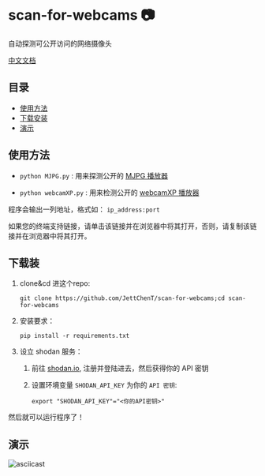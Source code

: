 # scan-for-webcams :camera:

自动探测可公开访问的网络摄像头

[中文文档](/zh/README.md)

## 目录

- [使用方法](#Usage)
- [下载安装](#Installation)
- [演示](#Demo)

## 使用方法

- `python MJPG.py` : 用来探测公开的 [MJPG 播放器](https://github.com/jacksonliam/mjpg-streamer)

- `python webcamXP.py` : 用来检测公开的 [webcamXP 播放器](http://www.webcamxp.com/)

程序会输出一列地址，格式如： `ip_address:port`

如果您的终端支持链接，请单击该链接并在浏览器中将其打开，否则，请复制该链接并在浏览器中将其打开。

## 下载装

1. clone&cd 进这个repo:

    `git clone https://github.com/JettChenT/scan-for-webcams;cd scan-for-webcams`

2. 安装要求：

    `pip install -r requirements.txt`

3. 设立 shodan 服务：

    1. 前往 [shodan.io](https://shodan.io), 注册并登陆进去，然后获得你的 API 密钥

    2. 设置环境变量  `SHODAN_API_KEY` 为你的 `API 密钥`:

        `export "SHODAN_API_KEY"="<你的API密钥>"`

然后就可以运行程序了！

## 演示

[](https://asciinema.org/a/349819)![asciicast](https://asciinema.org/a/349819.svg)
